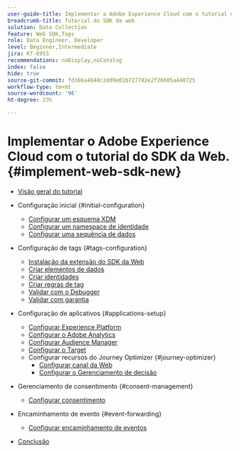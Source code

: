 ```yaml
---
user-guide-title: Implementar a Adobe Experience Cloud com o tutorial do SDK da web
breadcrumb-title: Tutorial do SDK da web
solution: Data Collection
feature: Web SDK,Tags
role: Data Engineer, Developer
level: Beginner,Intermediate
jira: KT-6953
recommendations: noDisplay,noCatalog
index: false
hide: true
source-git-commit: fd366a4848c2dd9e01b727782e2f26005a440725
workflow-type: tm+mt
source-wordcount: '96'
ht-degree: 23%

---
```



# Implementar o Adobe Experience Cloud com o tutorial do SDK da Web. {#implement-web-sdk-new}

+ [Visão geral do tutorial](overview.md)
+ Configuração inicial {#initial-configuration}
   + [Configurar um esquema XDM](configure-schemas.md)
   + [Configurar um namespace de identidade](configure-identities.md)
   + [Configurar uma sequência de dados](configure-datastream.md)

+ Configuração de tags {#tags-configuration}
   + [Instalação da extensão do SDK da Web](install-web-sdk.md)
   + [Criar elementos de dados](create-data-elements.md)
   + [Criar identidades](create-identities.md)
   + [Criar regras de tag](create-tag-rule.md)
   + [Validar com o Debugger](validate-with-debugger.md)
   + [Validar com garantia](validate-with-assurance.md)

+ Configuração de aplicativos {#applications-setup}
   + [Configurar Experience Platform](setup-experience-platform.md)
   + [Configurar o Adobe Analytics](setup-analytics.md)
   + [Configurar Audience Manager](setup-audience-manager.md)
   + [Configurar o Target](setup-target.md)
   + Configurar recursos do Journey Optimizer {#journey-optimizer}
      + [Configurar canal da Web](journey-optimizer/setup-web-channel.md)
      + [Configurar o Gerenciamento de decisão](journey-optimizer/setup-decision-management.md)

+ Gerenciamento de consentimento {#consent-management}
   + [Configurar consentimento](setup-consent.md)

+ Encaminhamento de evento {#event-forwarding}
   + [Configurar encaminhamento de eventos](setup-event-forwarding.md)

+ [Conclusão](conclusion.md)

